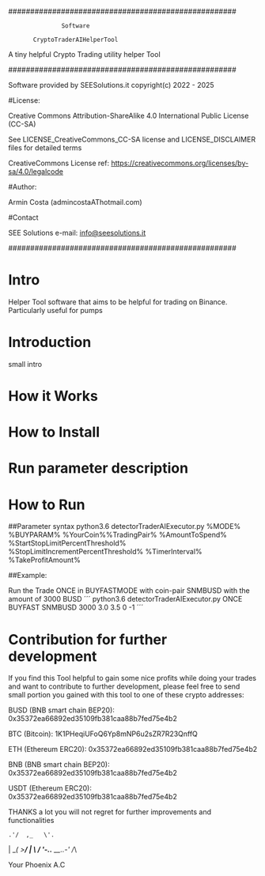 ####################################################

                   Software
                                      
           CryptoTraderAIHelperTool
                                        
   A tiny helpful Crypto Trading utility helper Tool
   

####################################################



 Software provided by SEESolutions.it
 copyright(c) 2022 - 2025

 
#License:

  Creative Commons Attribution-ShareAlike 4.0 International Public License (CC-SA)

  See LICENSE_CreativeCommons_CC-SA license and LICENSE_DISCLAIMER files for detailed terms

  CreativeCommons License ref: 
  https://creativecommons.org/licenses/by-sa/4.0/legalcode


#Author:

Armin Costa (admincostaAThotmail.com)


#Contact

  SEE Solutions e-mail: info@seesolutions.it


####################################################



# Intro

 Helper Tool software that aims to be helpful for trading on Binance. Particularly useful for pumps
 

# Introduction
 
 small intro
 
 
# How it Works
 
 
# How to Install
 
 
# Run parameter description
 
 
# How to Run
 

##Parameter syntax
 python3.6 detectorTraderAIExecutor.py %MODE% %BUYPARAM% %YourCoin%%TradingPair% %AmountToSpend% %StartStopLimitPercentThreshold% %StopLimitIncrementPercentThreshold% %TimerInterval% %TakeProfitAmount%

##Example:

 Run the Trade ONCE in BUYFASTMODE with coin-pair SNMBUSD with the amount of 3000 BUSD 
  ´´´
  python3.6 detectorTraderAIExecutor.py ONCE BUYFAST SNMBUSD 3000 3.0 3.5 0 -1
  ´´´
 


# Contribution for further development
 
  If you find this Tool helpful to gain some nice $%$ profits while doing your trades and want to contribute to further development, please feel free to send small portion you gained with this tool to one of these crypto addresses:
 
 BUSD (BNB smart chain BEP20): 0x35372ea66892ed35109fb381caa88b7fed75e4b2
 
 BTC (Bitcoin):          1K1PHeqiUFoQ6Yp8mNP6u2sZR7R23QnffQ
 
 ETH (Ethereum ERC20):   0x35372ea66892ed35109fb381caa88b7fed75e4b2
 
 BNB (BNB smart chain BEP20):        0x35372ea66892ed35109fb381caa88b7fed75e4b2
 
 USDT (Ethereum ERC20): 0x35372ea66892ed35109fb381caa88b7fed75e4b2
 
 
 THANKS a lot you will not regret for further improvements and functionalities
 

 
    .'/  ,_   \'.
   |  \__( >__/  |
   \             /
    '-..__ __..-'
         /_\
 
 
Your Phoenix
A.C


